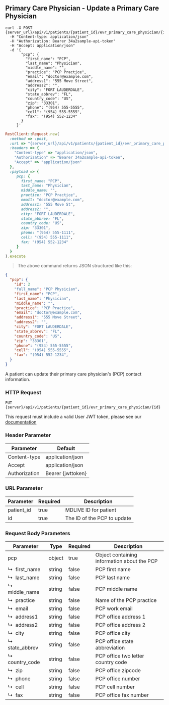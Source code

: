 ## Primary Care Physician - Update a Primary Care Physician

```shell
curl -X POST {server_url}/api/v1/patients/{patient_id}/evr_primary_care_physician/{id}
  -H "Content-type: application/json"
  -H "Authorization: Bearer 34a2sample-api-token"
  -H "Accept: application/json"
  -d '{
       "pcp": {
         "first_name": "PCP",
         "last_name": "Physician",
         "middle_name": "",
         "practice": "PCP Practice",
         "email": "doctor@example.com",
         "address1": "555 Move Street",
         "address2": "",
         "city": "FORT LAUDERDALE",
         "state_abbrev": "FL",
         "country_code": "US",
         "zip": "33301",
         "phone": "(954) 555-5555",
         "cell": "(954) 555-5555",
         "fax": "(954) 552-1234"
       }
     }'
```

```ruby
RestClient::Request.new(
  :method => :post,
  :url => "{server_url}/api/v1/patients/{patient_id}/evr_primary_care_physician/{id}",
  :headers => {
    "Content-type" => "application/json",
    "Authorization" => "Bearer 34a2sample-api-token",
    "Accept" => "application/json"
  },
  :payload => {
     pcp: {
       first_name: "PCP",
       last_name: "Physician",
       middle_name: "",
       practice: "PCP Practice",
       email: "doctor@example.com",
       address1: "555 Move St",
       address2: "",
       city: "FORT LAUDERDALE",
       state_abbrev: "FL",
       country_code: "US",
       zip: "33301",
       phone: "(954) 555-1111",
       cell: "(954) 555-1111",
       fax: "(954) 552-1234"
     }
  }
).execute
```

> The above command returns JSON structured like this:

```json
{
  "pcp": {
    "id": 2
    "full_name": "PCP Physician",
    "first_name": "PCP",
    "last_name": "Physician",
    "middle_name": "",
    "practice": "PCP Practice",
    "email": "doctor@example.com",
    "address1": "555 Move Street",
    "address2": "",
    "city": "FORT LAUDERDALE",
    "state_abbrev": "FL",
    "country_code": "US",
    "zip": "33301",
    "phone": "(954) 555-5555",
    "cell": "(954) 555-5555",
    "fax": "(954) 552-1234",
  }
}
```

A patient can update their primary care physician's (PCP) contact information.

### HTTP Request

`PUT {server}/api/v1/patients/{patient_id}/evr_primary_care_physician/{id}`

This request must include a valid User JWT token, please see our [documentation](#user-tokens)

### Header Parameter

Parameter    | Default
------------ | -------
Content-type | application/json
Accept       | application/json
Authorization| Bearer {jwttoken}

### URL Parameter
Parameter  | Required | Description
---------- | -------  | -----------
patient_id | true | MDLIVE ID for patient
id         | true | The ID of the PCP to update

### Request Body Parameters

Parameter            |Type    | Required | Description
-------------------- |--------| -------- | -----------
pcp                  | object |true      | Object containing information about the PCP
↳&nbsp; first_name   | string |false     | PCP first name
↳&nbsp; last_name    | string |false     | PCP last name
↳&nbsp; middle_name  | string |false     | PCP middle name
↳&nbsp; practice     | string |false     | Name of the PCP practice
↳&nbsp; email        | string |false     | PCP work email
↳&nbsp; address1     | string |false     | PCP office address 1
↳&nbsp; address2     | string |false     | PCP office address 2
↳&nbsp; city         | string |false     | PCP office city
↳&nbsp; state_abbrev | string |false     | PCP office state abbreviation
↳&nbsp; country_code | string |false     | PCP office two letter country code
↳&nbsp; zip          | string |false     | PCP office zipcode
↳&nbsp; phone        | string |false     | PCP office number
↳&nbsp; cell         | string |false     | PCP cell number
↳&nbsp; fax          | string |false     | PCP office fax number

